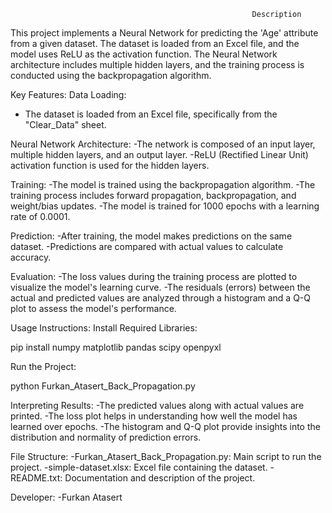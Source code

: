                                                           Description

This project implements a Neural Network for predicting the 'Age' attribute from a given dataset. The dataset is loaded from an Excel file, and the model uses ReLU as the activation function. The Neural Network architecture includes multiple hidden layers, and the training process is conducted using the backpropagation algorithm.

Key Features:
Data Loading:
- The dataset is loaded from an Excel file, specifically from the "Clear_Data" sheet.


Neural Network Architecture:
-The network is composed of an input layer, multiple hidden layers, and an output layer.
-ReLU (Rectified Linear Unit) activation function is used for the hidden layers.

Training:
-The model is trained using the backpropagation algorithm.
-The training process includes forward propagation, backpropagation, and weight/bias updates.
-The model is trained for 1000 epochs with a learning rate of 0.0001.

Prediction:
-After training, the model makes predictions on the same dataset.
-Predictions are compared with actual values to calculate accuracy.


Evaluation:
-The loss values during the training process are plotted to visualize the model's learning curve.
-The residuals (errors) between the actual and predicted values are analyzed through a histogram and a Q-Q plot to assess the model's performance.


Usage Instructions:
Install Required Libraries:

pip install numpy matplotlib pandas scipy openpyxl


Run the Project:

python Furkan_Atasert_Back_Propagation.py


Interpreting Results:
-The predicted values along with actual values are printed.
-The loss plot helps in understanding how well the model has learned over epochs.
-The histogram and Q-Q plot provide insights into the distribution and normality of prediction errors.

File Structure:
-Furkan_Atasert_Back_Propagation.py: Main script to run the project.
-simple-dataset.xlsx: Excel file containing the dataset.
-README.txt: Documentation and description of the project.

Developer:
-Furkan Atasert
